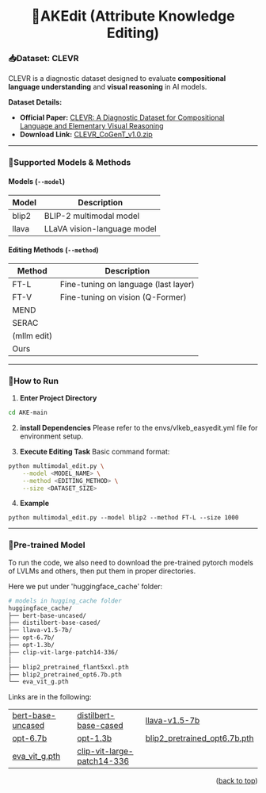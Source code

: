 <h1 align="center">🎇AKEdit (Attribute Knowledge Editing)</h1>


### 📥Dataset: CLEVR
CLEVR is a diagnostic dataset designed to evaluate **compositional language understanding** and **visual reasoning** in AI models.

**Dataset Details:**  
- **Official Paper:** [CLEVR: A Diagnostic Dataset for Compositional Language and Elementary Visual Reasoning](https://cs.stanford.edu/people/jcjohns/clevr/)  
- **Download Link:** [CLEVR_CoGenT_v1.0.zip](https://dl.fbaipublicfiles.com/clevr/CLEVR_CoGenT_v1.0.zip)  

---

### 🤖Supported Models & Methods

#### Models (`--model`)
| Model  | Description                  |
|--------|------------------------------|
| blip2  | BLIP-2 multimodal model      |
| llava  | LLaVA vision-language model  |

#### Editing Methods (`--method`)
| Method | Description                              |
|--------|------------------------------------------|
| FT-L   | Fine-tuning on language (last layer)     |
| FT-V   | Fine-tuning on vision (Q-Former)        |
| MEND   |   |
| SERAC  |  |
| (mllm edit)   |   |
| Ours  |  |

---

### 🚀How to Run

1. **Enter Project Directory**
```bash
cd AKE-main
```
2. **install Dependencies**
Please refer to the envs/vlkeb_easyedit.yml file for environment setup.

3. **Execute Editing Task**
Basic command format:
```bash
python multimodal_edit.py \
    --model <MODEL_NAME> \
    --method <EDITING_METHOD> \
    --size <DATASET_SIZE>
```
4. **Example**
```bach
python multimodal_edit.py --model blip2 --method FT-L --size 1000
```

---

### 🙂Pre-trained Model

To run the code, we also need to download the pre-trained pytorch models of LVLMs and others, then put them in proper directories.

Here we put under 'huggingface_cache' folder:
```bash
# models in hugging_cache folder
huggingface_cache/
├── bert-base-uncased/
├── distilbert-base-cased/
├── llava-v1.5-7b/
├── opt-6.7b/
├── opt-1.3b/
├── clip-vit-large-patch14-336/
│   
├── blip2_pretrained_flant5xxl.pth
├── blip2_pretrained_opt6.7b.pth
└── eva_vit_g.pth
``` 
Links are in the following:
<table>
    <tr>
        <td><a href="https://huggingface.co/google-bert/bert-base-uncased">bert-base-uncased</a></td>
        <td><a href="https://huggingface.co/distilbert/distilbert-base-cased">distilbert-base-cased</a></td>
        <td><a href="https://huggingface.co/liuhaotian/llava-v1.5-7b">llava-v1.5-7b</a></td>
    </tr>
    <tr>
        <td><a href="https://huggingface.co/facebook/opt-6.7b">opt-6.7b</a></td>
        <td><a href="https://huggingface.co/facebook/opt-1.3b">opt-1.3b</a></td>
        <td><a href="https://storage.googleapis.com/sfr-vision-language-research/LAVIS/models/BLIP2/blip2_pretrained_opt6.7b.pth">blip2_pretrained_opt6.7b.pth</a></td>
    </tr>
    <tr>
        <td><a href="https://storage.googleapis.com/sfr-vision-language-research/LAVIS/models/BLIP2/eva_vit_g.pth">eva_vit_g.pth</a></td>
        <td><a href="https://huggingface.co/openai/clip-vit-large-patch14-336">clip-vit-large-patch14-336</a></td>
        <td></td>
    </tr>
</table>

<p align="right">(<a href="#readme-top">back to top</a>)</p>
